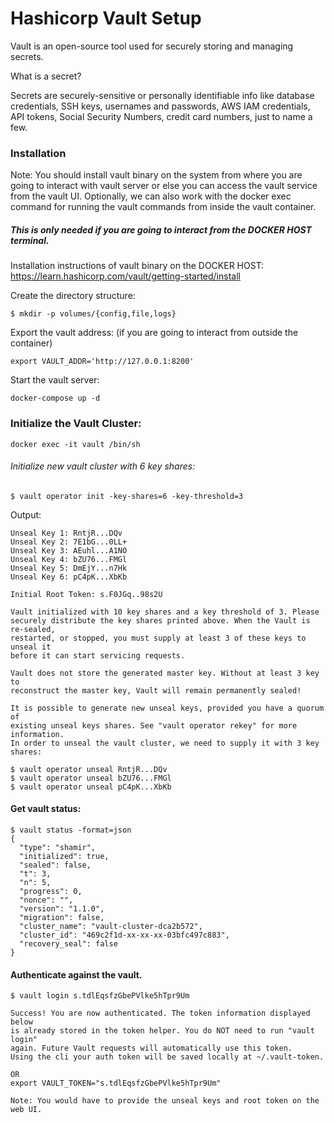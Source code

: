 # Hashicorp Vault Setup
Vault is an open-source tool used for securely storing and managing secrets.

What is a secret? 

Secrets are securely-sensitive or personally identifiable info like database credentials, SSH keys, usernames and passwords, AWS IAM credentials, API tokens, Social Security Numbers, credit card numbers, just to name a few.

### Installation

Note:  You should install vault binary on the system from where you are going to interact with vault server or else you can access the vault service from the vault UI. Optionally, we can also work with the docker exec command for running the vault commands from inside the vault container.  

#####  This is only needed if you are going to interact from the DOCKER HOST terminal. 
Installation instructions of vault binary on the DOCKER HOST: \
https://learn.hashicorp.com/vault/getting-started/install 

Create the directory structure:
```
$ mkdir -p volumes/{config,file,logs} 
```
Export the vault address: (if you are going to interact from outside the container)
```
export VAULT_ADDR='http://127.0.0.1:8200'
```
Start the vault server:
```
docker-compose up -d
```

### Initialize the Vault Cluster:

```
docker exec -it vault /bin/sh 
```

###### Initialize new vault cluster with 6 key shares:

```
$ vault operator init -key-shares=6 -key-threshold=3
```
Output: 
```
Unseal Key 1: RntjR...DQv
Unseal Key 2: 7E1bG...0LL+
Unseal Key 3: AEuhl...A1NO
Unseal Key 4: bZU76...FMGl
Unseal Key 5: DmEjY...n7Hk
Unseal Key 6: pC4pK...XbKb

Initial Root Token: s.F0JGq..98s2U

Vault initialized with 10 key shares and a key threshold of 3. Please
securely distribute the key shares printed above. When the Vault is re-sealed,
restarted, or stopped, you must supply at least 3 of these keys to unseal it
before it can start servicing requests.

Vault does not store the generated master key. Without at least 3 key to
reconstruct the master key, Vault will remain permanently sealed!

It is possible to generate new unseal keys, provided you have a quorum of
existing unseal keys shares. See "vault operator rekey" for more information.
In order to unseal the vault cluster, we need to supply it with 3 key shares:

$ vault operator unseal RntjR...DQv
$ vault operator unseal bZU76...FMGl
$ vault operator unseal pC4pK...XbKb
```
#### Get vault status:

```
$ vault status -format=json
{
  "type": "shamir",
  "initialized": true,
  "sealed": false,
  "t": 3,
  "n": 5,
  "progress": 0,
  "nonce": "",
  "version": "1.1.0",
  "migration": false,
  "cluster_name": "vault-cluster-dca2b572",
  "cluster_id": "469c2f1d-xx-xx-xx-03bfc497c883",
  "recovery_seal": false
}
```

#### Authenticate against the vault.

```
$ vault login s.tdlEqsfzGbePVlke5hTpr9Um

Success! You are now authenticated. The token information displayed below
is already stored in the token helper. You do NOT need to run "vault login"
again. Future Vault requests will automatically use this token.
Using the cli your auth token will be saved locally at ~/.vault-token.

OR 
export VAULT_TOKEN="s.tdlEqsfzGbePVlke5hTpr9Um"

Note: You would have to provide the unseal keys and root token on the web UI.
```
